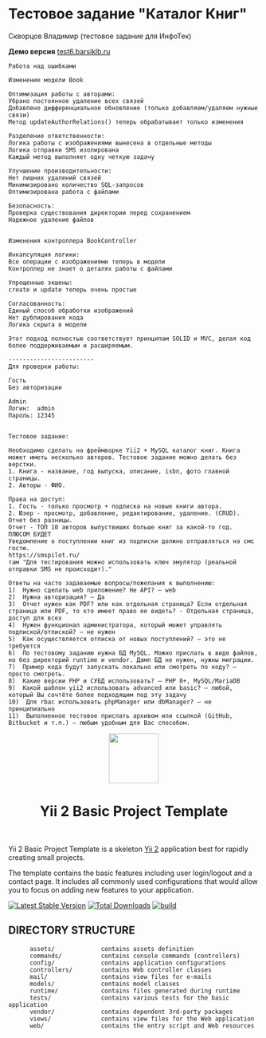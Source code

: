 <h1>Тестовое задание "Каталог Книг"</h1>
<p>Скворцов Владимир (тестовое задание для ИнфоТек)</p>

<strong>Демо версия</strong> [test6.barsiklb.ru](https://test6.barsiklab.ru)


```
Работа над ошибками

Изменение модели Book

Оптимизация работы с авторами:
Убрано постоянное удаление всех связей
Добавлено дифференциальное обновление (только добавляем/удаляем нужные связи)
Метод updateAuthorRelations() теперь обрабатывает только изменения

Разделение ответственности:
Логика работы с изображениями вынесена в отдельные методы
Логика отправки SMS изолирована
Каждый метод выполняет одну четкую задачу

Улучшение производительности:
Нет лишних удалений связей
Минимизировано количество SQL-запросов
Оптимизирована работа с файлами

Безопасность:
Проверка существования директории перед сохранением
Надежное удаление файлов


Изменения контроллера BookController

Инкапсуляция логики:
Все операции с изображениями теперь в модели
Контроллер не знает о деталях работы с файлами

Упрощенные экшены:
create и update теперь очень простые

Согласованность:
Единый способ обработки изображений
Нет дублирования кода
Логика скрыта в модели

Этот подход полностью соответствует принципам SOLID и MVC, делая код более поддерживаемым и расширяемым.

------------------------
Для проверки работы:

Гость
Без авторизации

Admin
Логин:  admin
Пароль: 12345


Тестовое задание:

Необходимо сделать на фреймворке Yii2 + MySQL каталог книг. Книга может иметь несколько авторов. Тестовое задание можно делать без верстки. 
1. Книга - название, год выпуска, описание, isbn, фото главной страницы.
2. Авторы - ФИО.

Права на доступ:
1. Гость - только просмотр + подписка на новые книги автора.
2. Юзер - просмотр, добавление, редактирование, удаление. (CRUD). Отчет без разницы.
Отчет - ТОП 10 авторов выпуствиших больше книг за какой-то год.
ПЛЮСОМ БУДЕТ
Уведомление о поступлении книг из подписки должно отправляться на смс гостю.
https://smspilot.ru/
там "Для тестирования можно использовать ключ эмулятор (реальной отправки SMS не происходит)."

Ответы на часто задаваемые вопросы/пожелания к выполнению:
1)	Нужно сделать web приложение? Не API? – web
2)	Нужна авторизация? – Да
3)	Отчет нужен как PDF? или как отдельная страница? Если отдельная страница или PDF, то кто имеет право ее видеть? - Отдельная страница, доступ для всех
4)	Нужен функционал администратора, который может управлять подпиской/отпиской? – не нужен
5)	Как осуществляется отписка от новых поступлений? – это не требуется
6)	По тестовому заданию нужна БД MySQL. Можно прислать в виде файлов, но без директорий runtime и vendor. Дамп БД не нужен, нужны миграции. 
7)	Пример кода будут запускать локально или смотреть по коду? – просто смотреть.  
8)	Какие версии PHP и СУБД использовать? – PHP 8+, MySQL/MariaDB
9)	Какой шаблон yii2 использовать advanced или basic? – любой, который Вы сочтёте более подходящим под эту задачу
10)	 Для rbac использовать phpManager или dbManager? – не принципиально 
11)	 Выполненное тестовое прислать архивом или ссылкой (GitHub, Bitbucket и т.п.) – любым удобным для Вас способом. 
```




<p align="center">
    <a href="https://github.com/yiisoft" target="_blank">
        <img src="https://avatars0.githubusercontent.com/u/993323" height="100px">
    </a>
    <h1 align="center">Yii 2 Basic Project Template</h1>
    <br>
</p>

Yii 2 Basic Project Template is a skeleton [Yii 2](https://www.yiiframework.com/) application best for
rapidly creating small projects.

The template contains the basic features including user login/logout and a contact page.
It includes all commonly used configurations that would allow you to focus on adding new
features to your application.

[![Latest Stable Version](https://img.shields.io/packagist/v/yiisoft/yii2-app-basic.svg)](https://packagist.org/packages/yiisoft/yii2-app-basic)
[![Total Downloads](https://img.shields.io/packagist/dt/yiisoft/yii2-app-basic.svg)](https://packagist.org/packages/yiisoft/yii2-app-basic)
[![build](https://github.com/yiisoft/yii2-app-basic/workflows/build/badge.svg)](https://github.com/yiisoft/yii2-app-basic/actions?query=workflow%3Abuild)

DIRECTORY STRUCTURE
-------------------

```
      assets/             contains assets definition
      commands/           contains console commands (controllers)
      config/             contains application configurations
      controllers/        contains Web controller classes
      mail/               contains view files for e-mails
      models/             contains model classes
      runtime/            contains files generated during runtime
      tests/              contains various tests for the basic application
      vendor/             contains dependent 3rd-party packages
      views/              contains view files for the Web application
      web/                contains the entry script and Web resources
```
